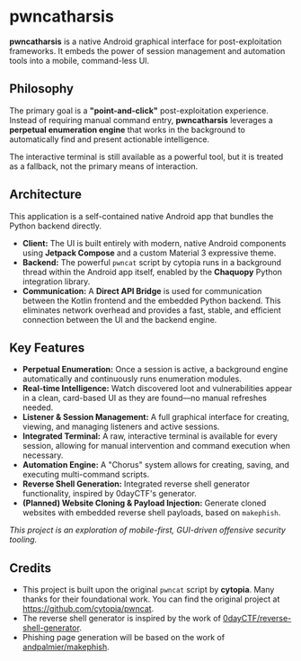 # **pwncatharsis**

**pwncatharsis** is a native Android graphical interface for post-exploitation frameworks. It embeds
the power of session management and automation tools into a mobile, command-less UI.

## **Philosophy**

The primary goal is a **"point-and-click"** post-exploitation experience. Instead of requiring
manual command entry, **pwncatharsis** leverages a **perpetual enumeration engine** that works in
the background to automatically find and present actionable intelligence.

The interactive terminal is still available as a powerful tool, but it is treated as a fallback, not
the primary means of interaction.

## **Architecture**

This application is a self-contained native Android app that bundles the Python backend directly.

* **Client:** The UI is built entirely with modern, native Android components using **Jetpack
  Compose** and a custom Material 3 expressive theme.
* **Backend:** The powerful `pwncat` script by cytopia runs in a background thread within the
  Android app itself, enabled by the **Chaquopy** Python integration library.
* **Communication:** A **Direct API Bridge** is used for communication between the Kotlin frontend
  and the embedded Python backend. This eliminates network overhead and provides a fast, stable, and
  efficient connection between the UI and the backend engine.

## **Key Features**

* **Perpetual Enumeration:** Once a session is active, a background engine automatically and
  continuously runs enumeration modules.
* **Real-time Intelligence:** Watch discovered loot and vulnerabilities appear in a clean,
  card-based UI as they are found—no manual refreshes needed.
* **Listener & Session Management:** A full graphical interface for creating, viewing, and managing
  listeners and active sessions.
* **Integrated Terminal:** A raw, interactive terminal is available for every session, allowing for
  manual intervention and command execution when necessary.
* **Automation Engine:** A "Chorus" system allows for creating, saving, and executing multi-command
  scripts.
* **Reverse Shell Generation:** Integrated reverse shell generator functionality, inspired by
  0dayCTF's generator.
* **(Planned) Website Cloning & Payload Injection:** Generate cloned websites with embedded reverse
  shell payloads, based on `makephish`.

*This project is an exploration of mobile-first, GUI-driven offensive security tooling.*

## **Credits**

* This project is built upon the original `pwncat` script by **cytopia**. Many thanks for their
  foundational work. You can find the original project at https://github.com/cytopia/pwncat.
* The reverse shell generator is inspired by the work
  of [0dayCTF/reverse-shell-generator](https://github.com/0dayCTF/reverse-shell-generator).
* Phishing page generation will be based on the work
  of [andpalmier/makephish](https://github.com/andpalmier/makephish).

<!-- end list -->